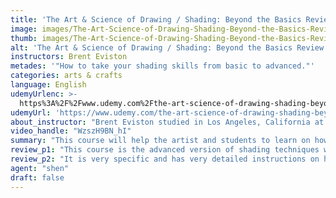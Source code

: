 ```yaml
---
title: 'The Art & Science of Drawing / Shading: Beyond the Basics Review'
image: images/The-Art-Science-of-Drawing-Shading-Beyond-the-Basics-Review.jpeg
thumb: images/The-Art-Science-of-Drawing-Shading-Beyond-the-Basics-Review.jpeg
alt: 'The Art & Science of Drawing / Shading: Beyond the Basics Review'
instructors: Brent Eviston
metades: '"How to take your shading skills from basic to advanced."'
categories: arts & crafts
language: English
udemyUrlenc: >-
  https%3A%2F%2Fwww.udemy.com%2Fthe-art-science-of-drawing-shading-beyond-the-basics%2F
udemyUrl: 'https://www.udemy.com/the-art-science-of-drawing-shading-beyond-the-basics/'
about_instructor: "Brent Eviston studied in Los Angeles, California at Otis College of Arts & Design. He is also teaching drawing at schools, museums, galleries, and studios for over 20 years. Currently, he is working with one of the biggest publishers of art instructional which is Artist Network. He designs and develops courses for international students on online figure drawing."
video_handle: "WzszH9BN_hI"
summary: "This course will help the artist and students to learn on how to add hard and soft shadow, identify the source of light and its reflection."
review_p1: "This course is the advanced version of shading techniques which is quite tricky to do but taking this course will show the student all the techniques and tricks needed. This will teach the student on to work with shadows in a more complex form like concave and organic subjects. This will also help the artist and students to learn on how to add hard and soft shadow, identify the source of light and its reflection.  It also explains the method of cross-hatching technique of creating a shadow which is the overlapping of lines with each other. How to increase and decrease the highlight and shadow in the subject using cross-hatching. This course will also explain on how to combine shading and mark making to create more dynamic and depth into the art or drawing."
review_p2: "It is very specific and has very detailed instructions on how to properly create shading in a more complicated form and shape. The instructor demonstrated each lesson in a clear and understandable manner. He provided examples so that his student can follow and familiarized with the technique. He also keeps on reminding his student to keep on practicing because this will make them a better artist. This course will take the student and artist to the next level of skills and it will add a new aspect to their art. This will help them gain more knowledge of shading technique so they can be more creative and have a wide range of creating unique art."
agent: "shen"
draft: false
---
```


